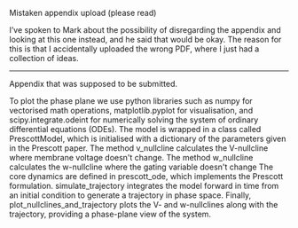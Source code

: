 Mistaken appendix upload (please read)


I’ve spoken to Mark about the possibility of disregarding the appendix and looking at this one instead, and he said that would be okay. 
The reason for this is that I accidentally uploaded the wrong PDF, where I just had a collection of ideas. 


--------------------------------------------------------------------------------------------------------------------------
Appendix that was supposed to be submitted.

To plot the phase plane we use python libraries such as numpy for vectorised math operations, matplotlib.pyplot for visualisation, 
and scipy.integrate.odeint for numerically solving the system of ordinary differential equations (ODEs). The model is wrapped in a class 
called PrescottModel, which is initialised with a dictionary of the parameters given in the Prescott paper. The method v_nullcline 
calculates the V-nullcline where membrane voltage doesn't change. The method w_nullcline calculates the w-nullcline where the gating 
variable doesn't change The core dynamics are defined in prescott_ode, which implements the Prescott formulation. simulate_trajectory
integrates the model forward in time from an initial condition to generate a trajectory in phase space. Finally, 
plot_nullclines_and_trajectory plots the V- and w-nullclines along with the trajectory, providing a phase-plane view of the system. 
